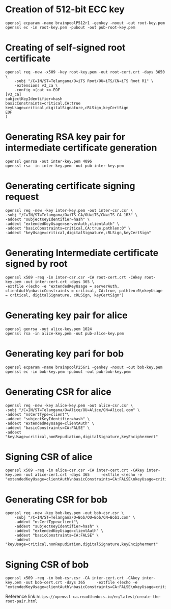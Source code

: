 # Creation of 512-bit ECC key
	openssl ecparam -name brainpoolP512r1 -genkey -noout -out root-key.pem
	openssl ec -in root-key.pem -pubout -out pub-root-key.pem
# Creating of self-signed root certificate

	openssl req -new -x509 -key root-key.pem -out root-cert.crt -days 3650 \
	    -subj "/C=IN/ST=Telangana/O=iTS Root/OU=iTS/CN=iTS Root R1" \
	    -extensions v3_ca \
	    -config <(cat <<-EOF
	[v3_ca]
	subjectKeyIdentifier=hash
	basicConstraints=critical,CA:true
	keyUsage=critical,digitalSignature,cRLSign,keyCertSign
	EOF
	)

# Generating RSA key pair for intermediate certificate generation
	openssl genrsa -out inter-key.pem 4096
	openssl rsa -in inter-key.pem -out pub-inter-key.pem

# Generating certificate signing request
	openssl req -new -key inter-key.pem -out inter-csr.csr \
	-subj "/C=IN/ST=Telangana/O=iTS CA/OU=iTS/CN=iTS CA 1R3" \
	-addext "subjectKeyIdentifier=hash" \
	-addext "extendedKeyUsage=serverAuth,clientAuth" \
	-addext "basicConstraints=critical,CA:true,pathlen:0" \
	-addext "keyUsage=critical,digitalSignature,cRLSign,keyCertSign"

# Generating Intermediate certificate signed by root
	openssl x509 -req -in inter-csr.csr -CA root-cert.crt -CAkey root-key.pem -out inter-cert.crt -days 365 \
    -extfile <(echo -e "extendedKeyUsage = serverAuth, clientAuth\nbasicConstraints = critical, CA:true, pathlen:0\nkeyUsage = critical, digitalSignature, cRLSign, keyCertSign")

# Generating key pair for alice
	openssl genrsa -out alice-key.pem 1024
	openssl rsa -in alice-key.pem -out pub-alice-key.pem

# Generating key pari for bob
	openssl ecparam -name brainpoolP256r1 -genkey -noout -out bob-key.pem
	openssl ec -in bob-key.pem -pubout -out pub-bob-key.pem


# Generating CSR for alice
	openssl req -new -key alice-key.pem -out alice-csr.csr \
	-subj "/C=IN/ST=Telangana/O=Alice/OU=Alice/CN=Alice1.com" \
	-addext "nsCertType=client"\
	-addext "subjectKeyIdentifier=hash" \
	-addext "extendedKeyUsage=clientAuth" \
	-addext "basicConstraints=CA:FALSE" \
	-addext "keyUsage=critical,nonRepudiation,digitalSignature,keyEncipherment"

# Signing CSR of alice
	openssl x509 -req -in alice-csr.csr -CA inter-cert.crt -CAkey inter-key.pem -out alice-cert.crt -days 365     -extfile <(echo -e "extendedKeyUsage=clientAuth\nbasicConstraints=CA:FALSE\nkeyUsage=critical,nonRepudiation,digitalSignature,keyEncipherment\nsubjectKeyIdentifier=hash\nnsCertType=client")

# Generating CSR for bob
	openssl req -new -key bob-key.pem -out bob-csr.csr \
        -subj "/C=IN/ST=Telangana/O=Bob/OU=Bob/CN=Bob1.com" \
        -addext "nsCertType=client"\
        -addext "subjectKeyIdentifier=hash" \
        -addext "extendedKeyUsage=clientAuth" \
        -addext "basicConstraints=CA:FALSE" \
        -addext "keyUsage=critical,nonRepudiation,digitalSignature,keyEncipherment"
# Signing CSR of bob
	openssl x509 -req -in bob-csr.csr -CA inter-cert.crt -CAkey inter-key.pem -out bob-cert.crt -days 365     -extfile <(echo -e "extendedKeyUsage=clientAuth\nbasicConstraints=CA:FALSE\nkeyUsage=critical,nonRepudiation,digitalSignature,keyEncipherment\nsubjectKeyIdentifier=hash\nnsCertType=client")

Reference link:`https://openssl-ca.readthedocs.io/en/latest/create-the-root-pair.html`
